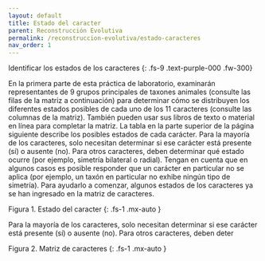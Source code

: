 ```yaml
---
layout: default
title: Estado del caracter
parent: Reconstrucción Evolutiva
permalink: /reconstruccion-evolutiva/estado-caracteres
nav_order: 1
---
```


Identificar los estados de los caracteres
{: .fs-9 	.text-purple-000 .fw-300}

En la primera parte de esta práctica de laboratorio, examinarán representantes de 9 grupos principales de taxones animales (consulte las filas de la matriz a continuación) para determinar cómo se distribuyen los diferentes estados posibles de cada uno de los 11 caracteres (consulte las columnas de la matriz). También pueden usar sus libros de texto o material en línea para completar la matriz. La tabla en la parte superior de la página siguiente describe los posibles estados de cada carácter. Para la mayoría de los caracteres, solo necesitan determinar si ese carácter está presente (sí) o ausente (no). Para otros caracteres, deben determinar qué estado ocurre (por ejemplo, simetría bilateral o radial). Tengan en cuenta que en algunos casos es posible responder que un carácter en particular no se aplica (por ejemplo, un taxón en particular no exhibe ningún tipo de simetría). Para ayudarlo a comenzar, algunos estados de los caracteres ya se han ingresado en la matriz de caracteres.


Figura 1. Estado del caracter
{: .fs-1 .mx-auto }

Para la mayoría de los caracteres, solo necesitan determinar si ese carácter está presente (sí) o ausente (no). Para otros caracteres, deben deter

Figura 2. Matriz de caracteres </sup>
{: .fs-1 .mx-auto }
